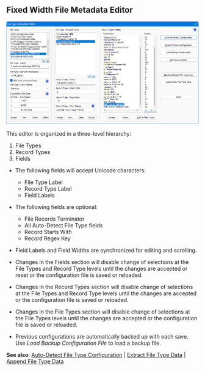 ## Fixed Width File Metadata Editor

![FileType_Config](https://raw.githubusercontent.com/shriprem/FWDataViz/master/images/file_type_editor.png)

This editor is organized in a three-level hierarchy:
1. File Types
2. Record Types
3. Fields

* The following fields will accept Unicode characters:
  * File Type Label
  * Record Type Label
  * Field Labels

* The following fields are optional:
  * File Records Terminator
  * All Auto-Detect File Type fields
  * Record Starts With
  * Record Regex Key

* Field Labels and Field Widths are synchronized for editing and scrolling.

* Changes in the Fields section will disable change of selections at the File Types and Record Type levels until the changes are accepted or reset or the configuration file is saved or reloaded.

* Changes in the Record Types section will disable change of selections at the File Types and Record Type levels until the changes are accepted or the configuration file is saved or reloaded.

* Changes in the File Types section will disable change of selections at the File Types levels until the changes are accepted or the configuration file is saved or reloaded.

* Previous configurations are automatically backed up with each save. Use _Load Backup Configuration File_ to load a backup file.

**See also**: [Auto-Detect File Type Configuration](https://github.com/shriprem/FWDataViz/blob/master/docs/auto_detect_file_type.md) | [Extract File Type Data](https://github.com/shriprem/FWDataViz/blob/master/docs/file_type_extract_dialog.md) | [Append File Type Data](https://github.com/shriprem/FWDataViz/blob/master/docs/file_type_append_dialog.md)